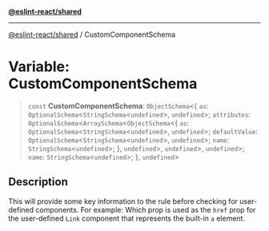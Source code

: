 [**@eslint-react/shared**](../README.md)

***

[@eslint-react/shared](../README.md) / CustomComponentSchema

# Variable: CustomComponentSchema

> `const` **CustomComponentSchema**: `ObjectSchema`\<\{ `as`: `OptionalSchema`\<`StringSchema`\<`undefined`\>, `undefined`\>; `attributes`: `OptionalSchema`\<`ArraySchema`\<`ObjectSchema`\<\{ `as`: `OptionalSchema`\<`StringSchema`\<`undefined`\>, `undefined`\>; `defaultValue`: `OptionalSchema`\<`StringSchema`\<`undefined`\>, `undefined`\>; `name`: `StringSchema`\<`undefined`\>; \}, `undefined`\>, `undefined`\>, `undefined`\>; `name`: `StringSchema`\<`undefined`\>; \}, `undefined`\>

## Description

This will provide some key information to the rule before checking for user-defined components.
For example:
Which prop is used as the `href` prop for the user-defined `Link` component that represents the built-in `a` element.
